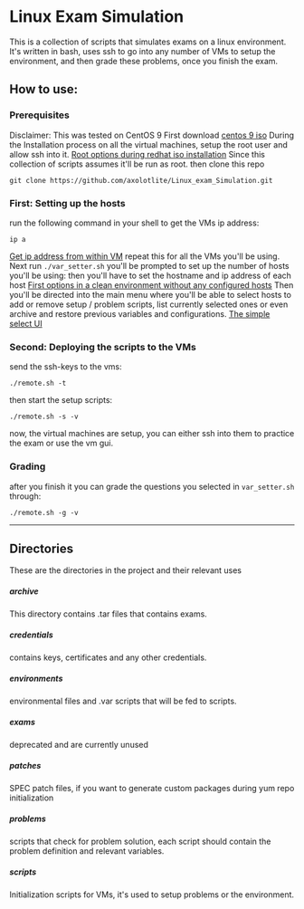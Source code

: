 # Linux Exam Simulation
This is a collection of scripts that simulates exams on a linux environment.
It's written in bash, uses ssh to go into any number of VMs to setup the environment, and then grade these problems, once you finish the exam.
## How to use:
### Prerequisites
Disclaimer: This was tested on CentOS 9
First download [centos 9 iso](https://www.centos.org/download/)
During the Installation process on all the virtual machines, setup the root user and allow ssh into it.
[Root options during redhat iso installation](images/redhat_root.png)
Since this collection of scripts assumes it'll be run as root.
then clone this repo
```
git clone https://github.com/axolotlite/Linux_exam_Simulation.git
```
### First: Setting up the hosts
run the following command in your shell to get the VMs ip address:
```
ip a
```
[Get ip address from within VM](images/get_ip.png)
repeat this for all the VMs you'll be using.
Next run `./var_setter.sh`
you'll be prompted to set up the number of hosts you'll be using:
then you'll have to set the hostname and ip address of each host
[First options in a clean environment without any configured hosts](images/first_host_addition.png)
Then you'll be directed into the main menu where you'll be able to select hosts to add or remove setup / problem scripts, list currently selected ones or even archive and restore previous variables and configurations.
[The simple select UI](images/select_ui.png)

### Second: Deploying the scripts to the VMs
send the ssh-keys to the vms:
```
./remote.sh -t 
```
then start the setup scripts:
```
./remote.sh -s -v
```
now, the virtual machines are setup, you can either ssh into them to practice the exam or use the vm gui.
### Grading
after you finish it you can grade the questions you selected in `var_setter.sh` through:
```
./remote.sh -g -v
```

____

## Directories
These are the directories in the project and their relevant uses
##### archive
This directory contains .tar files that contains exams.
##### credentials
contains keys, certificates and any other credentials.
##### environments
environmental files and .var scripts that will be fed to scripts.
##### exams
deprecated and are currently unused
##### patches
SPEC patch files, if you want to generate custom packages during yum repo initialization
##### problems
scripts that check for problem solution, each script should contain the problem definition and relevant variables.
##### scripts
Initialization scripts for VMs, it's used to setup problems or the environment.
